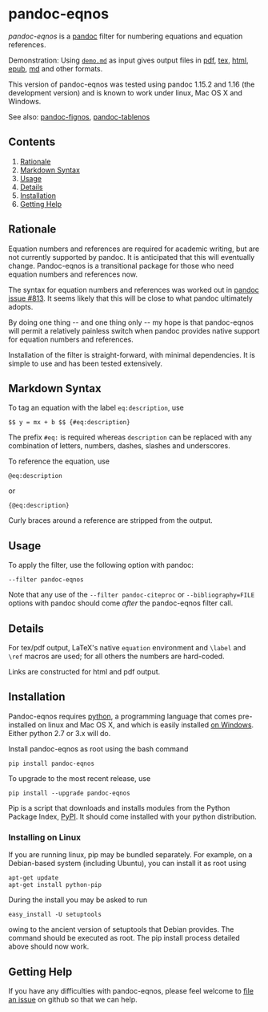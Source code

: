 
pandoc-eqnos
=============

*pandoc-eqnos* is a [pandoc] filter for numbering equations and equation references.

Demonstration: Using [`demo.md`] as input gives output files in [pdf], [tex], [html], [epub], [md] and other formats.

This version of pandoc-eqnos was tested using pandoc 1.15.2 and 1.16 (the development version) and is known to work under linux, Mac OS X and Windows.

See also: [pandoc-fignos], [pandoc-tablenos]

[pandoc]: http://pandoc.org/
[`demo.md`]: https://raw.githubusercontent.com/tomduck/pandoc-eqnos/master/demos/demo.md
[pdf]: https://raw.githubusercontent.com/tomduck/pandoc-eqnos/master/demos/out/demo.pdf
[tex]: https://raw.githubusercontent.com/tomduck/pandoc-eqnos/master/demos/out/demo.tex
[html]: https://rawgit.com/tomduck/pandoc-eqnos/master/demos/out/demo.html
[epub]: https://raw.githubusercontent.com/tomduck/pandoc-eqnos/master/demos/out/demo.epub
[md]: https://github.com/tomduck/pandoc-eqnos/blob/master/demos/out/demo.md
[pandoc-fignos]: https://github.com/tomduck/pandoc-fignos
[pandoc-tablenos]: https://github.com/tomduck/pandoc-tablenos 


Contents
--------

 1. [Rationale](#rationale)
 2. [Markdown Syntax](#markdown-syntax)
 3. [Usage](#usage)
 4. [Details](#details)
 5. [Installation](#installation)
 6. [Getting Help](#getting-help)


Rationale
---------

Equation numbers and references are required for academic writing, but are not currently supported by pandoc.  It is anticipated that this will eventually change.  Pandoc-eqnos is a transitional package for those who need equation numbers and references now.

The syntax for equation numbers and references was worked out in [pandoc issue #813].  It seems likely that this will be close to what pandoc ultimately adopts.

By doing one thing -- and one thing only -- my hope is that pandoc-eqnos will permit a relatively painless switch when pandoc provides native support for equation numbers and references.

Installation of the filter is straight-forward, with minimal dependencies.  It is simple to use and has been tested extensively.

[pandoc issue #813]: https://github.com/jgm/pandoc/issues/813


Markdown Syntax
---------------

To tag an equation with the label `eq:description`, use

    $$ y = mx + b $$ {#eq:description}

The prefix `#eq:` is required whereas `description` can be replaced with any combination of letters, numbers, dashes, slashes and underscores.

To reference the equation, use

    @eq:description

or

    {@eq:description}

Curly braces around a reference are stripped from the output.


Usage
-----

To apply the filter, use the following option with pandoc:

    --filter pandoc-eqnos

Note that any use of the `--filter pandoc-citeproc` or `--bibliography=FILE` options with pandoc should come *after* the pandoc-eqnos filter call.


Details
-------

For tex/pdf output, LaTeX's native `equation` environment and `\label` and `\ref` macros are used; for all others the numbers are hard-coded.

Links are constructed for html and pdf output.


Installation
------------

Pandoc-eqnos requires [python], a programming language that comes pre-installed on linux and Mac OS X, and which is easily installed [on Windows].  Either python 2.7 or 3.x will do.

Install pandoc-eqnos as root using the bash command

    pip install pandoc-eqnos

To upgrade to the most recent release, use

    pip install --upgrade pandoc-eqnos 

Pip is a script that downloads and installs modules from the Python Package Index, [PyPI].  It should come installed with your python distribution.


### Installing on Linux ###

If you are running linux, pip may be bundled separately.  For example, on a Debian-based system (including Ubuntu), you can install it as root using

    apt-get update
    apt-get install python-pip

During the install you may be asked to run

    easy_install -U setuptools

owing to the ancient version of setuptools that Debian provides.  The command should be executed as root.  The pip install process detailed above should now work.

[python]: https://www.python.org/
[on Windows]: https://www.python.org/downloads/windows/
[PyPI]: https://pypi.python.org/pypi


Getting Help
------------

If you have any difficulties with pandoc-eqnos, please feel welcome to [file an issue] on github so that we can help.

[file an issue]: https://github.com/tomduck/pandoc-eqnos/issues
